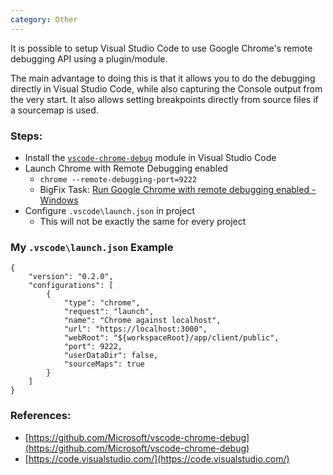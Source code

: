 ```yaml
---
category: Other
---
```


It is possible to setup Visual Studio Code to use Google Chrome's remote debugging API using a plugin/module.

The main advantage to doing this is that it allows you to do the debugging directly in Visual Studio Code, while also capturing the Console output from the very start. It also allows setting breakpoints directly from source files if a sourcemap is used. 

### Steps:

- Install the [`vscode-chrome-debug`](https://github.com/Microsoft/vscode-chrome-debug) module in Visual Studio Code
- Launch Chrome with Remote Debugging enabled
  - `chrome --remote-debugging-port=9222`
  - BigFix Task: [Run Google Chrome with remote debugging enabled - Windows](https://github.com/jgstew/bigfix-content/blob/master/fixlet/Run%20Google%20Chrome%20with%20remote%20debugging%20enabled%20-%20Windows.bes)
- Configure `.vscode\launch.json` in project
  - This will not be exactly the same for every project


### My `.vscode\launch.json` Example

```
{
    "version": "0.2.0",
    "configurations": [
        {
            "type": "chrome",
            "request": "launch",
            "name": "Chrome against localhost",
            "url": "https://localhost:3000",
            "webRoot": "${workspaceRoot}/app/client/public",
            "port": 9222,
            "userDataDir": false,
            "sourceMaps": true
        }
    ]
}
```

### References: 
- [https://github.com/Microsoft/vscode-chrome-debug](https://github.com/Microsoft/vscode-chrome-debug)
- [https://code.visualstudio.com/](https://code.visualstudio.com/)
